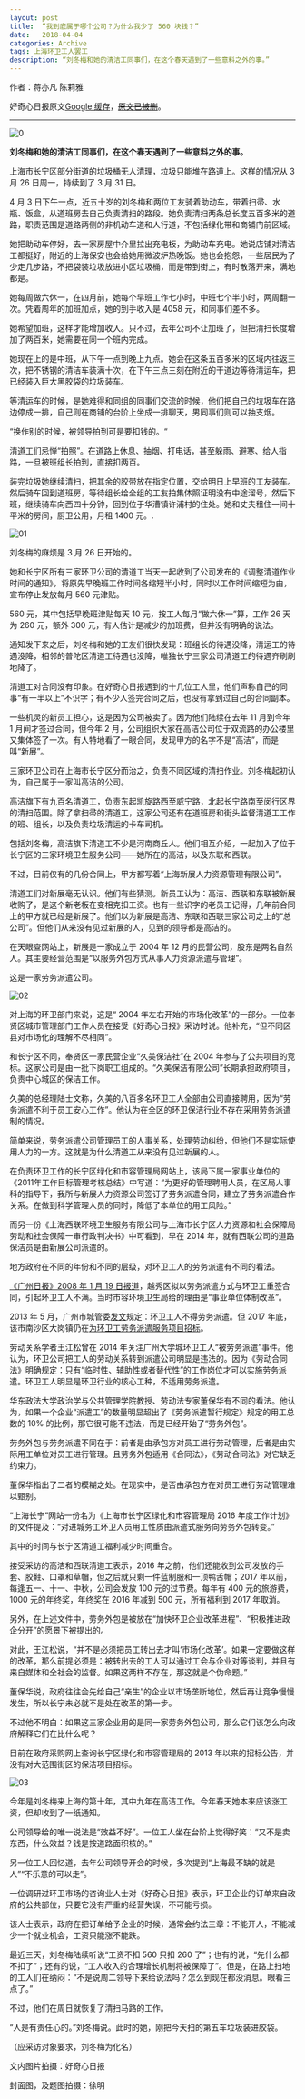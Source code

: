 ```yaml
---
layout: post
title:  “我到底属于哪个公司？为什么我少了 560 块钱？”
date:   2018-04-04
categories: Archive
tags: 上海环卫工人罢工
description: “刘冬梅和她的清洁工同事们，在这个春天遇到了一些意料之外的事。”
---
```


作者：蒋亦凡 陈莉雅

好奇心日报原文[Google 缓存](https://webcache.googleusercontent.com/search?q=cache:mPrIl76eyE0J:https://www.qdaily.com/articles/51782.html+&cd=1&hl=en&ct=clnk&gl=us)，~~[原文已被删](https://www.qdaily.com/articles/51782.html)~~。

---
![0](https://raw.githubusercontent.com/Info-cn/Terminus/master/assets/images/shanghai-bagong/20180404-shanghai-0.jpg)

**刘冬梅和她的清洁工同事们，在这个春天遇到了一些意料之外的事。**

上海市长宁区部分街道的垃圾桶无人清理，垃圾只能堆在路道上。这样的情况从 3 月 26 日周一，持续到了 3 月 31 日。

4 月 3 日下午一点，近五十岁的刘冬梅和两位工友骑着助动车，带着扫帚、水瓶、饭盒，从道班房去自己负责清扫的路段。她负责清扫两条总长度五百多米的道路，职责范围是道路两侧的非机动车道和人行道，不包括绿化带和商铺门前区域。

她把助动车停好，去一家房屋中介里拉出充电板，为助动车充电。她说店铺对清洁工都挺好，附近的上海保安也会给她用微波炉热晚饭。她也会抱怨，一些居民为了少走几步路，不把袋装垃圾放进小区垃圾桶，而是带到街上，有时散落开来，满地都是。

她每周做六休一，在四月前，她每个早班工作七小时，中班七个半小时，两周翻一次。凭着周年的加班加点，她的到手收入是 4058 元，和同事们差不多。

她希望加班，这样才能增加收入。只不过，去年公司不让加班了，但把清扫长度增加了两百米，她需要在同一个班内完成。

她现在上的是中班，从下午一点到晚上九点。她会在这条五百多米的区域内往返三次，把不锈钢的清洁车装满十次，在下午三点三刻在附近的干道边等待清运车，把已经装入巨大黑胶袋的垃圾装车。

等清运车的时候，是她难得和同组的同事们交流的时候，他们把自己的垃圾车在路边停成一排，自己则在商铺的台阶上坐成一排聊天，男同事们则可以抽支烟。

“换作别的时候，被领导拍到可是要扣钱的。“

清道工们忌惮“拍照”。在道路上休息、抽烟、打电话，甚至躲雨、避寒、给人指路，一旦被班组长拍到，直接扣两百。

装完垃圾她继续清扫，把其余的胶带放在指定位置，交给明日上早班的工友装车。然后骑车回到道班房，等待组长给全组的工友拍集体照证明没有中途溜号，然后下班，继续骑车向西四十分钟，回到位于华漕镇许浦村的住处。她和丈夫租住一间十平米的房间，厨卫公用，月租 1400 元。.

![01](https://raw.githubusercontent.com/Info-cn/Terminus/master/assets/images/shanghai-bagong/20180404-shanghai-ba-gong-01.jpg)

刘冬梅的麻烦是 3 月 26 日开始的。

她和长宁区所有三家环卫公司的清道工当天一起收到了公司发布的《调整清道作业时间的通知》，将原先早晚班工作时间各缩短半小时，同时以工作时间缩短为由，宣布停止发放每月 560 元津贴。

560 元，其中包括早晚班津贴每天 10 元，按工人每月“做六休一”算，工作 26 天为 260 元，额外 300 元，有人估计是减少的加班费，但并没有明确的说法。

通知发下来之后，刘冬梅和她的工友们很快发现：班组长的待遇没降，清运工的待遇没降，相邻的普陀区清道工待遇也没降，唯独长宁三家公司清道工的待遇齐刷刷地降了。

清道工对合同没有印象。在好奇心日报遇到的十几位工人里，他们声称自己的同事“有一半以上”不识字；有不少人签完合同之后，也没有拿到过自己的合同副本。

一些机灵的新员工担心，这是因为公司被卖了。因为他们陆续在去年 11 月到今年 1 月间才签过合同，但今年 2 月，公司组织大家在高洁公司位于双流路的办公楼里又集体签了一次。有人特地看了一眼合同，发现甲方的名字不是“高洁”，而是叫“新展”。

三家环卫公司在上海市长宁区分而治之，负责不同区域的清扫作业。刘冬梅起初认为，自己属于一家叫高洁的公司。

高洁旗下有九百名清道工，负责东起凯旋路西至威宁路，北起长宁路南至闵行区界的清扫范围。除了拿扫帚的清道工，这家公司还有在道班房和街头监督清道工工作的班、组长，以及负责垃圾清运的卡车司机。

包括刘冬梅，高洁旗下清道工不少是河南商丘人。他们相互介绍，一起加入了位于长宁区的三家环境卫生服务公司——她所在的高洁，以及东联和西联。

不过，目前仅有的几份合同上，甲方都写着“上海新展人力资源管理有限公司”。

清道工们对新展毫无认识。他们有些猜测。新员工认为：高洁、西联和东联被新展收购了，是这个新老板在变相克扣工资。也有一些识字的老员工记得，几年前合同上的甲方就已经是新展了。他们以为新展是高洁、东联和西联三家公司之上的“总公司”。但他们从来没有见过新展的人，见到的领导都是高洁的。

在天眼查网站上，新展是一家成立于 2004 年 12 月的民营公司，股东是两名自然人。其主要经营范围是“以服务外包方式从事人力资源派遣与管理”。

这是一家劳务派遣公司。

![02](https://raw.githubusercontent.com/Info-cn/Terminus/master/assets/images/shanghai-bagong/20180404-shanghai-ba-gong-02.jpg)

对上海的环卫部门来说，这是“ 2004 年左右开始的市场化改革”的一部分。一位奉贤区城市管理部门工作人员在接受《好奇心日报》采访时说。他补充，“但不同区县对市场化的理解不尽相同”。

和长宁区不同，奉贤区一家民营企业“久美保洁社”在 2004 年参与了公共项目的竞标。这家公司是由一批下岗职工组成的。“久美保洁有限公司”长期承担政府项目，负责中心城区的保洁工作。

久美的总经理陆士文称，久美的八百多名环卫工人全部由公司直接聘用，因为“劳务派遣不利于员工安心工作”。他认为在全区的环卫保洁行业不存在采用劳务派遣制的情况。

简单来说，劳务派遣公司管理员工的人事关系，处理劳动纠纷，但他们不是实际使用人力的一方。这就是为什么清道工从来没有见过新展的人。

在负责环卫工作的长宁区绿化和市容管理局网站上，该局下属一家事业单位的《2011年工作目标管理考核总结》中写道：“为更好的管理聘用人员，在区局人事科的指导下，我所与新展人力资源公司签订了劳务派遣合同，建立了劳务派遣合作关系。在做到科学管理人员的同时，降低了本单位的用工风险。”

而另一份《上海西联环境卫生服务有限公司与上海市长宁区人力资源和社会保障局劳动和社会保障一审行政判决书》中可看到，早在 2014 年，就有西联公司的道路保洁员是由新展公司派遣的。

地方政府在不同的年份和不同的层级，对环卫工人的劳务派遣有不同的看法。

[《广州日报》2008 年 1 月 19 日报道](http://news.sina.com.cn/c/2008-01-19/040014777590.shtml)，越秀区拟以劳务派遣方式与环卫工重签合同，引起环卫工人不满。当时市容环境卫生局给的理由是“事业单位体制改革”。

2013 年 5 月，广州市城管委[发文](http://www.chinanews.com/sh/2013/05-30/4872962.shtml)规定：环卫工人不得劳务派遣。但 2017 年底，该市南沙区大岗镇仍在[为环卫工劳务派遣服务项目招标](http://www.buildnet.cn/Notice/Home/NoticeDetail/499b779afa9f11e793ee94de80864b76)。

劳动关系学者王江松曾在 2014 年关注广州大学城环卫工人“被劳务派遣”事件。他认为，环卫公司把工人的劳动关系转到派遣公司明显是违法的。因为《劳动合同法》明确规定：只有“临时性、辅助性或者替代性”的工作岗位才可以实施劳务派遣。环卫工人明显是环卫行业的核心工种，不适用劳务派遣。

华东政法大学政治学与公共管理学院教授、劳动法专家董保华有不同的看法。他认为，如果一个企业“派遣工”的数量明显超出了《劳务派遣暂行规定》规定的用工总数的 10% 的比例，那它很可能不违法，而是已经开始了“劳务外包”。

劳务外包与劳务派遣不同在于：前者是由承包方对员工进行劳动管理，后者是由实际用工单位对员工进行管理。且劳务外包适用《合同法》，《劳动合同法》对它缺乏约束力。

董保华指出了二者的模糊之处。在现实中，是否由承包方在对员工进行劳动管理难以甄别。

“上海长宁”网站一份名为《上海市长宁区绿化和市容管理局 2016 年度工作计划》的文件提及：“对进城务工环卫人员用工性质由派遣式服务向劳务外包转变。”

其中的时间与长宁区清道工福利减少时间重合。

接受采访的高洁和西联清道工表示，2016 年之前，他们还能收到公司发放的手套、胶鞋、口罩和草帽，但之后就只剩一件蓝制服和一顶鸭舌帽；2017 年以前，每逢五一、十一、中秋，公司会发放 100 元的过节费。每年有 400 元的旅游费，1000 元的年终奖，年终奖在 2016 年减到 500 元，所有福利到 2017 年取消。

另外，在上述文件中，劳务外包是被放在“加快环卫企业改革进程”、“积极推进政企分开”的愿景下被提出的。

对此，王江松说，“并不是必须把员工转出去才叫‘市场化改革’。如果一定要做这样的改革，那么前提必须是：被转出去的工人可以通过工会与企业对等谈判，并且有来自媒体和全社会的监督。如果这两样不存在，那这就是个伪命题。”

董保华说，政府往往会先给自己“亲生”的企业以市场垄断地位，然后再让竞争慢慢发生，所以长宁未必就不是处在改革的第一步。

不过他不明白：如果这三家企业用的是同一家劳务外包公司，那么它们该怎么向政府解释它们在比什么呢？

目前在政府采购网上查询长宁区绿化和市容管理局的 2013 年以来的招标公告，并没有对大范围街区的保洁项目招标。

![03](https://raw.githubusercontent.com/Info-cn/Terminus/master/assets/images/shanghai-bagong/20180404-shanghai-ba-gong-02.jpg)

今年是刘冬梅来上海的第十年，其中九年在高洁工作。今年春天她本来应该涨工资，但却收到了一纸通知。

公司领导给的唯一说法是“效益不好”。一位工人坐在台阶上觉得好笑：“又不是卖东西，什么效益？钱是按道路面积核的。”

另一位工人回忆道，去年公司领导开会的时候，多次提到“上海最不缺的就是人”“不乐意的可以走”。

一位调研过环卫市场的咨询业人士对《好奇心日报》表示，环卫企业的订单来自政府的公共部位，只要它没有严重的经营失误，不可能亏损。

该人士表示，政府在把订单给予企业的时候，通常会约法三章：不能开人，不能减少一个就业机会，工资只能涨不能跌。

最近三天，刘冬梅陆续听说“工资不扣 560 只扣 260 了”；也有的说，“先什么都不扣了”；还有的说，“工人收入的合理增长机制将被保障了”。但是，在路上扫地的工人们在纳闷：“不是说周二领导下来给说法吗？怎么到现在都没消息。眼看三点了。”

不过，他们在周日就恢复了清扫马路的工作。

“人是有责任心的。”刘冬梅说。此时的她，刚把今天扫的第五车垃圾装进胶袋。

（应采访对象要求，刘冬梅为化名）



文内图片拍摄：好奇心日报

封面图，及题图拍摄：徐明


